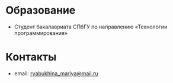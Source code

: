 # Образование
- Студент бакалавриата СПбГУ по направлению «Технологии программирования»

# Контакты
- email: <ryabukhina_mariya@mail.ru>
